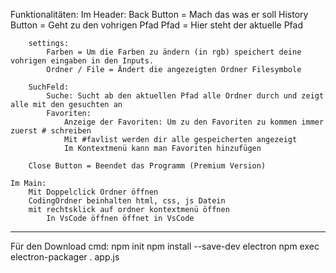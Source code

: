 Funktionalitäten:
    Im Header: 
        Back Button = Mach das was er soll
        History Button = Geht zu den vohrigen Pfad
        Pfad = Hier steht der aktuelle Pfad

        settings:
            Farben = Um die Farben zu ändern (in rgb) speichert deine vohrigen eingaben in den Inputs.
            Ordner / File = Ändert die angezeigten Ordner Filesymbole

        SuchFeld:
            Suche: Sucht ab den aktuellen Pfad alle Ordner durch und zeigt alle mit den gesuchten an
            Favoriten:
                Anzeige der Favoriten: Um zu den Favoriten zu kommen immer zuerst # schreiben
                Mit #favlist werden dir alle gespeicherten angezeigt
                Im Kontextmenü kann man Favoriten hinzufügen
            
        Close Button = Beendet das Programm (Premium Version)

    Im Main:
        Mit Doppelclick Ordner öffnen
        CodingOrdner beinhalten html, css, js Datein
        mit rechtsklick auf ordner kontextmenü öffnen
            In VsCode öffnen öffnet in VsCode
            
        

----------------------------------------------------------------
Für den Download
cmd:    npm init 
        npm install --save-dev electron
        npm exec electron-packager . app.js